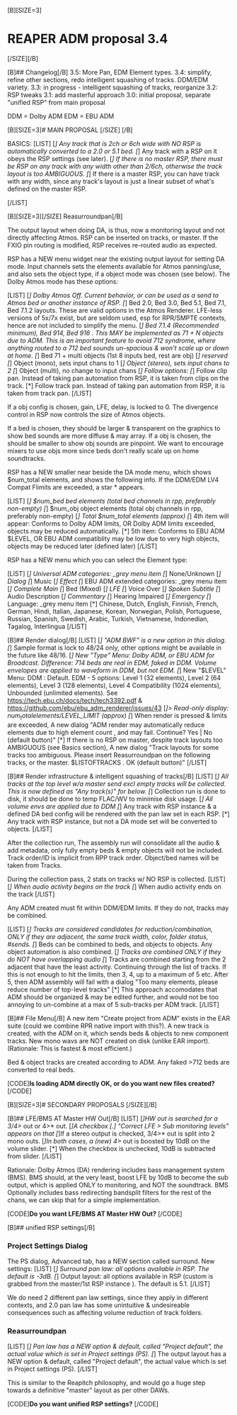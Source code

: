 [B][SIZE=3]
# REAPER ADM proposal 3.4
[/SIZE][/B]

[B]## Changelog[/B]
3.5: More Pan, EDM Element types.
3.4: simplify, refine other sections, redo intelligent squashing of tracks. DDM/EDM variety.
3.3: in progress - intelligent squashing of tracks, reorganize
3.2: RSP tweaks
3.1: add masterful approach
3.0: initial proposal, separate "unified RSP" from main proposal

DDM = Dolby ADM
EDM = EBU ADM

[B][SIZE=3]# MAIN PROPOSAL [/SIZE]
[/B] 

BASICS:
[LIST]
[*] Any track that is 2ch or 6ch wide with NO RSP is automatically converted to a 2.0 or 5.1 bed.
[*] Any track with a RSP on it obeys the RSP settings (see later).
[*] If there is no master RSP, there must be RSP on any track with any width other than 2/6ch, otherwise the track layout is too AMBIGUOUS.
[*] If there is a master RSP, you can have track with any width, since any track's layout is just a linear subset of what's defined on the master RSP.

[/LIST]

[B][SIZE=3][/SIZE]
Reasurroundpan[/B] 

The output layout when doing DA, is thus, now a monitoring layout and not directly affecting Atmos. RSP can be inserted on tracks, or master. If the FXIO pin routing is modified, RSP receives re-routed audio as expected.

RSP has a NEW menu widget near the existing output layout for setting DA mode. Input channels sets the elements available for Atmos panning/use, and also sets the object type, if a object mode was chosen (see below). The Dolby Atmos mode has these options:

[LIST]
[*] Dolby Atmos Off. Current behavior, or can be used as a send to Atmos bed or another instance of RSP.
[*] Bed 2.0, Bed 3.0, Bed 5.1, Bed 7.1, Bed 7.1.2 layouts. These are valid options in the Atmos Renderer. LFE-less versions of 5x/7x exist, but are seldom used, esp for RPR/SMPTE contexts, hence are not included to simplify the menu.
[*] Bed 7.1.4 (Recommended minimum), Bed 914, Bed 916 . This MAY be implemented as 71 + N objects due to ADM. This is an important feature to avoid 712 syndrome, where anything routed to a 712 bed sounds un-spacious & won't scale up or down at home.
[*] Bed 71 + multi objects (1st 8 inputs bed, rest are obj)
[*] reserved 
[*] Object (mono), sets input chans to 1
[*] Object (stereo), sets input chans to 2
[*] Object (multi), no change to input chans 
[*] Follow options:
[*] Follow clip pan. Instead of taking pan automation from RSP, it is taken from clips on the track.
[*] Follow track pan. Instead of taking pan automation from RSP, it is taken from track pan.
[/LIST]

If a obj config is chosen, gain, LFE, delay, is locked to 0. The divergence control in RSP now controls the size of Atmos objects.

If a bed is chosen, they should be larger & transparent on the graphics to show bed sounds are more diffuse & may array. If a obj is chosen, the should be smaller to show obj sounds are pinpoint. We want to encourage mixers to use objs more since beds don't really scale up on home soundtracks. 

RSP has a NEW smaller near beside the DA mode menu, which shows $num_total elements, and shows the following info. If the DDM/EDM LV4 Compat Flimits are exceeded, a star * appears.

[LIST]
[*] $num_bed bed elements (total bed channels in rpp, preferably non-empty)
[*] $num_obj object elements (total obj channels in rpp, preferably non-empty)
[*] Total $num_total elements (approx)
[*] 4th item will appear: Conforms to Dolby ADM limits, OR Dolby ADM limits exceeded, objects may be reduced automatically.
[*] 5th item: Conforms to EBU ADM $LEVEL, OR EBU ADM compatiblity may be low due to very high objects, objects may be reduced later (defined later)
[/LIST]

RSP has a NEW menu which you can select the Element type:

[LIST]
[*] Universal ADM categories: _grey menu item
[*] None/Unknown
[*] Dialog
[*] Music
[*] Effect
[*] EBU ADM extended categories: _grey menu item
[*] Complete Main
[*] Bed (Mixed)
[*] LFE
[*] Voice Over
[*] Spoken Subtitle
[*] Audio Description
[*] Commentary
[*] Hearing Impaired
[*] Emergency
[*] Language: _grey menu item
[*] Chinese, Dutch, English, Finnish, French, German, Hindi, Italian, Japanese, Korean, Norwegian, Polish, Portuguese, Russian, Spanish, Swedish, Arabic, Turkish, Vietnamese, Indonedian, Tagalog, Interlingua
[/LIST]



[B]## Render dialog[/B]
[LIST]
[*] "ADM BWF" is a new option in this dialog.
[*] Sample format is lock to 48/24 only, other options might be available in the future like 48/16.
[*] New "Type" Menu: Dolby ADM, or EBU ADM for Broadcast. Difference: 714 beds are real in EDM, faked in DDM. Volume envelopes are applied to waveform in DDM, but not EDM.
[*] New "$LEVEL" Menu: DDM : Default. EDM - 5 options: Level 1 (32 elements),  Level 2 (64 elements),  Level 3 (128 elements),  Level 4 Compatibility  (1024 elements), Unbounded (unlimited elements). See https://tech.ebu.ch/docs/tech/tech3392.pdf &  https://github.com/ebu/ebu_adm_renderer/issues/43
[*]> Read-only display: $num_total elements/$LEVEL_LIMIT (approx)
[*] When render is pressed & limits are exceeded, A new dialog "ADM render may automatically reduce elements due to high element count , and may fail. Continue? Yes | No (default button)"
[*] If there is no RSP on master, despite track layouts too AMBIGUOUS (see Basics section), A new dialog "Track layouts for some tracks too ambiguous. Please insert Reasurroundpan on the following tracks, or the master. $LISTOFTRACKS . OK (default button)"
[/LIST]

[B]## Render infrastructure & intelligent squashing of tracks[/B]
[LIST]
[*] All tracks at the top level w/a master send excl empty tracks will be collected. This is now defined as "Any track(s)" for below.
[*] Collection run is done to disk, it should be done to temp FLAC/WV to minimise disk usage.
[*] All volume envs are applied due to DDM
[*] Any track with RSP instance & a defined DA bed config will be rendered with the pan law set in each RSP.
[*] Any track with RSP instance, but not a DA mode set will be converted to objects.
[/LIST]

After the collection run, The assembly run will consolidate all the audio & add metadata, only fully empty beds & empty objects will not be included. Track order/ID is implicit from RPP track order. Object/bed names will be taken from Tracks.

During the collection pass, 2 stats on tracks w/ NO RSP is collected.
[LIST]
[*] When audio activity begins on the track
[*] When audio activity ends on the track
[/LIST]

Any ADM created must fit within DDM/EDM limits. If they do not, tracks may be combined.

[LIST]
[*] Tracks are considered candidates for reduction/combination, ONLY if they are adjacent, the same track width, color, folder status, #sends. 
[*] Beds can be combined to beds, and objects to objects. Any object automation is also combined.
[*] Tracks are combined ONLY if they do NOT have overlapping audio
[*] Tracks are combined starting from the 2 adjacent that have the least activity. Continuing through the list of tracks. If this is not enough to hit the limits, then 3, 4, up to a maximum of 5 etc. After 5, then ADM assembly will fail with a dialog "Too many elements, please reduce number of top-level tracks"
[*] This approach accomodates that ADM should be organized & may be edited further, and would not be too annoying to un-combine at a max of 5 sub-tracks per ADM track.
[/LIST]

[B]## File Menu[/B]
A new item "Create project from ADM" exists in the EAR suite (could we combine RPR native import with this?). A new track is created, with the ADM on it, which sends beds & objects to new component tracks. New mono wavs are NOT created on disk (unlike EAR import). (Rationale: This is fastest & most efficient.)

Bed & object tracks are created according to ADM. Any faked >712 beds are converted to real beds.

[CODE]**Is loading ADM directly OK, or do you want new files created?** [/CODE]

[B][SIZE=3]# SECONDARY PROPOSALS [/SIZE][/B] 

[B]## LFE/BMS AT Master HW Out[/B]
[LIST]
[*]HW out is searched for a 3/4>* out or 4>* out.
[*]A checkbox [.] "Correct LFE > Sub monitoring levels" appears on that 
[*]If a stereo output is checked, 3/4>* out is split into 2 mono outs.
[*]In both cases, a (new) 4>* out is boosted by 10dB on the volume slider.
[*] When the checkbox is unchecked, 10dB is subtracted from slider.
[/LIST]

Rationale: Dolby Atmos (DA) rendering includes bass management system (BMS). BMS should, at the very least, boost LFE by 10dB to become the sub output, which is applied ONLY to monitoring, and NOT the soundtrack. BMS Optionally includes bass redirecting bandsplit filters for the rest of the chans, we can skip that for a simple implementation.

[CODE]**Do you want LFE/BMS AT Master HW Out?** [/CODE]

[B]## unified RSP settings[/B]

### Project Settings Dialog
The PS dialog, Advanced tab, has a NEW section called surround. New settings:
[LIST]
[*] Surround pan law: all options available in RSP. The default is -3dB.
[*] Output layout: all options available in RSP (custom is grabbed from the master/1st RSP instance ). The default is 5.1.
[/LIST]

We do need 2 different pan law settings, since they apply in different contexts, and 2.0 pan law has some unintuitive & undesireable consequences such as affecting volume reduction of track folders.

### Reasurroundpan
[LIST]
[*] Pan law has a NEW option & default, called "Project default", the actual value which is set in Project settings (PS). 
[*] The output layout has a NEW option & default, called "Project default", the actual value which is set in Project settings (PS).
[/LIST]

This is similar to the Reapitch philosophy, and would go a huge step towards a definitive "master" layout as per other DAWs. 

[CODE]**Do you want unified RSP settings?** [/CODE]
